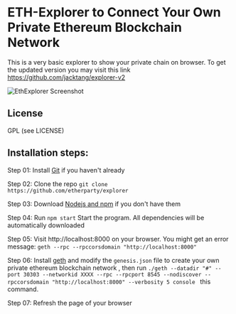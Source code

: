 # ETH-Explorer to Connect Your Own Private Ethereum Blockchain Network

This is a very basic explorer to show your private chain on browser. To get the updated version you may visit this link https://github.com/jacktang/explorer-v2

![EthExplorer Screenshot](http://i.imgur.com/NHFYq0x.png)

## License

GPL (see LICENSE)

## Installation steps:

Step 01: 
Install [Git](https://git-scm.com/book/en/v2/Getting-Started-Installing-Git "Git installation") if you haven't already

Step 02: 
Clone the repo 
`git clone https://github.com/etherparty/explorer`

Step 03: 
Download [Nodejs and npm](https://docs.npmjs.com/getting-started/installing-node "Nodejs install") if you don't have them

Step 04: 
Run `npm start` Start the program. All dependencies will be automatically downloaded

Step 05: 
Visit http://localhost:8000 on your browser. You might get an error message: 
`geth --rpc --rpccorsdomain "http://localhost:8000"`

Step 06: 
Install [geth](https://github.com/ethereum/go-ethereum/wiki/Building-Ethereum "Geth install") and modify the `genesis.json` file to create your own private ethereum blockchain network , then run 
`./geth --datadir "#" --port 30303 --networkid XXXX --rpc --rpcport 8545 --nodiscover --rpccorsdomain "http://localhost:8000" --verbosity 5 console
` 
this command.

Step 07: 
Refresh the page of your browser


